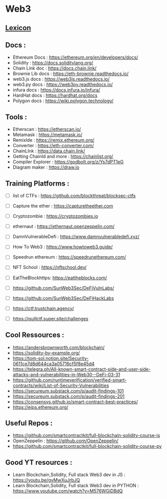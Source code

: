 # Web3

## [Lexicon](/lexicon.md) 

## Docs : 

- Ethereum Docs : https://ethereum.org/en/developers/docs/
- Solidity : https://docs.soliditylang.org/
- Chain Link doc : https://docs.chain.link/
- Brownie Lib docs : https://eth-brownie.readthedocs.io/
- web3.js docs : https://web3js.readthedocs.io/
- web3.py docs : https://web3py.readthedocs.io/
- infura docs : https://docs.infura.io/infura/
- HardHat docs : https://hardhat.org/docs
- Polygon docs : https://wiki.polygon.technology/

## Tools :

- Etherscan : https://etherscan.io/
- Metamask : https://metamask.io/
- RemixIde : https://remix.ethereum.org/
- Converter : https://eth-converter.com/
- ChainLInk : https://data.chain.link/
- Getting ChainId and more : https://chainlist.org/
- Compiler Explorer : https://godbolt.org/z/Ys7dPT1eG
- Diagram maker : https://draw.io


## Training Platforms : 
- [ ] list of CTFs : https://github.com/blockthreat/blocksec-ctfs
- [ ] Capture the ether : https://capturetheether.com
- [ ] Cryptozombie : https://cryptozombies.io
- [ ] ethernaut : https://ethernaut.openzeppelin.com/
- [ ] DamnVulnerableDefi : https://www.damnvulnerabledefi.xyz/
- [ ] How To Web3 : https://www.howtoweb3.guide/
- [ ] Speedrun ethereum : https://speedrunethereum.com/
- [ ] NFT School : https://nftschool.dev/
- [ ] EatTheBlockhttps: https://eattheblocks.com/
- [ ] https://github.com/SunWeb3Sec/DeFiVulnLabs/
- [ ] https://github.com/SunWeb3Sec/DeFiHackLabs
- [ ] https://ctf.trustchain.agency/
- [ ] https://quillctf.super.site/challenges


## Cool Ressources : 

- https://andersbrownworth.com/blockchain/
- https://solidity-by-example.org/
- https://tom-sol.notion.site/Security-0611ce7d8d644ca3a05716cf5f8e45d4
- https://telegra.ph/All-known-smart-contract-side-and-user-side-attacks-and-vulnerabilities-in-Web30--DeFi-03-31
- https://github.com/runtimeverification/verified-smart-contracts/wiki/List-of-Security-Vulnerabilities
- https://secureum.substack.com/p/audit-findings-101
- https://secureum.substack.com/p/audit-findings-201
- https://consensys.github.io/smart-contract-best-practices/
- https://eips.ethereum.org/

## Useful Repos :

- https://github.com/smartcontractkit/full-blockchain-solidity-course-js
- OpenZeppelin : https://github.com/OpenZeppelin/
- https://github.com/smartcontractkit/full-blockchain-solidity-course-py

## Good YT resources : 

- Learn Blockchain,Solidity, Full stack Web3 dev in JS : https://youtu.be/gyMwXuJrbJQ
- Learn Blockchain,Solidity, Full stack Web3 dev in PYTHON : https://www.youtube.com/watch?v=M576WGiDBdQ
